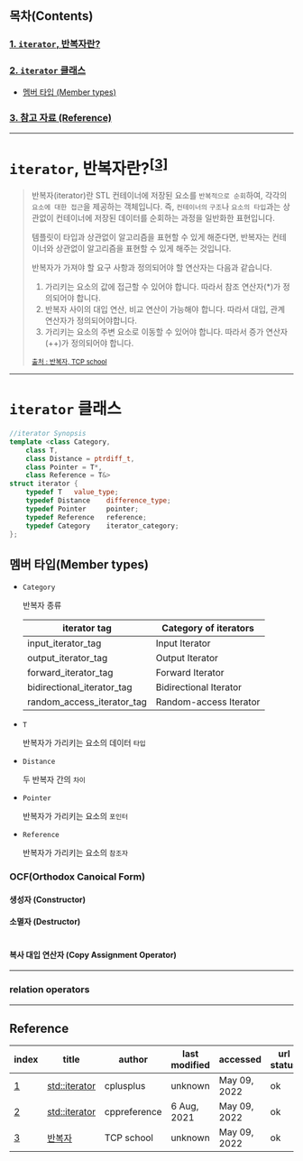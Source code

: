 

## 목차(Contents)

### [1. `iterator`, 반복자란?](#iterator-반복자란)
### [2. `iterator` 클래스](#iterator-클래스)
+ [멤버 타입 (Member types)](#멤버-타입member-types)
### [3. 참고 자료 (Reference)](#reference)
---
# `iterator`, 반복자란?<sup>[[3]](#reference)
> 반복자(iterator)란 STL 컨테이너에 저장된 요소를 `반복적으로 순회`하여, 각각의 `요소에 대한 접근`을 제공하는 객체입니다. 즉, `컨테이너의` `구조`나 `요소의 타입`과는 상관없이 컨테이너에 저장된 데이터를 순회하는 과정을 일반화한 표현입니다.
> 
> 템플릿이 타입과 상관없이 알고리즘을 표현할 수 있게 해준다면, 반복자는 컨테이너와 상관없이 알고리즘을 표현할 수 있게 해주는 것입니다.
> 
> 반복자가 가져야 할 요구 사항과 정의되어야 할 연산자는 다음과 같습니다.
>	1. 가리키는 요소의 값에 접근할 수 있어야 합니다. 따라서 참조 연산자(*)가 정의되어야 합니다.
>	2. 반복자 사이의 대입 연산, 비교 연산이 가능해야 합니다. 따라서 대입, 관계 연산자가 정의되어야합니다.
>	3. 가리키는 요소의 주변 요소로 이동할 수 있어야 합니다. 따라서 증가 연산자(++)가 정의되어야 합니다.
>
> <sub>[출처 : 반복자, TCP school](http://www.tcpschool.com/cpp/cpp_iterator_intro)
---
# `iterator` 클래스

```c++
//iterator Synopsis
template <class Category,
	class T,
	class Distance = ptrdiff_t,
	class Pointer = T*,
	class Reference = T&>
struct iterator {
	typedef T	value_type;
	typedef Distance	difference_type;
	typedef Pointer		pointer;
	typedef Reference	reference;
	typedef Category	iterator_category;
};
```
## 멤버 타입(Member types)
+ `Category`

	반복자 종류

	| iterator tag               | Category of iterators  |
	| -------------------------- | ---------------------- |
	| input_iterator_tag         | Input Iterator         |
	| output_iterator_tag        | Output Iterator        |
	| forward_iterator_tag       | Forward Iterator       |
	| bidirectional_iterator_tag | Bidirectional Iterator |
	| random_access_iterator_tag | Random-access Iterator |


+ `T`

	반복자가 가리키는 요소의 데이터 `타입`
+ `Distance`

	두 반복자 간의 `차이`
+ `Pointer`

	반복자가 가리키는 요소의 `포인터`

+ `Reference`

	반복자가 가리키는 요소의 `참조자`

### OCF(Orthodox Canoical Form)

#### 생성자 (Constructor)

#### 소멸자 (Destructor)
  
```iterator(void)
```

#### 복사 대입 연산자 (Copy Assignment Operator)
---
### relation operators
---
## Reference
index|title | author | last modified | accessed | url status
-|-|-|-|-|-
[1](https://www.cplusplus.com/reference/iterator/iterator/?kw=iterator)|[std::iterator](https://www.cplusplus.com/reference/iterator/iterator/?kw=iterator)|cplusplus|unknown|May 09, 2022| ok
[2](https://en.cppreference.com/w/cpp/iterator/iterator)|[std::iterator](https://en.cppreference.com/w/cpp/iterator/iterator)|cppreference|6 Aug, 2021|May 09, 2022| ok
[3](http://www.tcpschool.com/cpp/cpp_iterator_intro)|[반복자](http://www.tcpschool.com/cpp/cpp_iterator_intro)|TCP school|unknown|May 09, 2022|ok